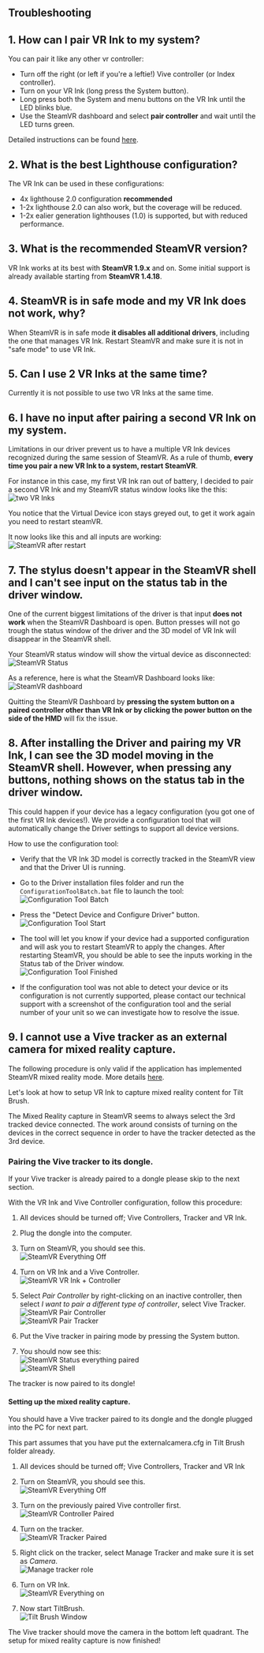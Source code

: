 ## Troubleshooting

## 1. How can I pair VR Ink to my system?

You can pair it like any other vr controller:
- Turn off the right (or left if you're a leftie!) Vive controller (or Index controller).
- Turn on your VR Ink (long press the System button).
- Long press both the System and menu buttons on the VR Ink until the LED blinks blue.
- Use the SteamVR dashboard and select **pair controller** and wait until the LED turns green.

Detailed instructions can be found [here](./../../Assets#2-pairing-vr-ink).

## 2. What is the best Lighthouse configuration?

The VR Ink can be used in these configurations:
- 4x lighthouse 2.0 configuration **recommended**
- 1-2x lighthouse 2.0 can also work, but the coverage will be reduced.
- 1-2x ealier generation lighthouses (1.0) is supported, but with reduced performance.

## 3. What is the recommended SteamVR version?

VR Ink works at its best with **SteamVR 1.9.x** and on. Some initial support is already available starting from **SteamVR 1.4.18**.

## 4. SteamVR is in safe mode and my VR Ink does not work, why?

When SteamVR is in safe mode **it disables all additional drivers**, including the one that manages VR Ink. Restart SteamVR and make sure it is not in "safe mode" to use VR Ink.

## 5. Can I use 2 VR Inks at the same time?

Currently it is not possible to use two VR Inks at the same time.

## 6. I have no input after pairing a second VR Ink on my system.

Limitations in our driver prevent us to have a multiple VR Ink devices recognized during the same session of SteamVR. As a rule of thumb, **every time you pair a new VR Ink to a system, restart SteamVR**.

For instance in this case, my first VR Ink ran out of battery, I decided to pair a second VR Ink and my SteamVR status window looks like the this:
<br>
![two VR Inks](./../Images/FAQ/MultipleVRInk/PairingAfterOff.png)

You notice that the Virtual Device icon stays greyed out, to get it work again you need to restart steamVR.

It now looks like this and all inputs are working:
<br>
![SteamVR after restart](./../Images/FAQ/MultipleVRInk/SteamVRAfterRestart.png)

## 7. The stylus doesn't appear in the SteamVR shell and I can't see input on the status tab in the driver window.

One of the current biggest limitations of the driver is that input **does not work** when the SteamVR Dashboard is open. Button presses will not go trough the status window of the driver and the 3D model of VR Ink will disappear in the SteamVR shell.

Your SteamVR status window will show the virtual device as disconnected:
<br>
![SteamVR Status](./../Images/Driver/SteamVRStatusDisconnected.png)

As a reference, here is what the SteamVR Dashboard looks like:
<br>
![SteamVR dashboard](./../Images/Driver/SteamVRDashboard.png)

Quitting the SteamVR Dashboard by **pressing the system button on a paired controller other than VR Ink or by clicking the power button on the side of the HMD** will fix the issue.

## 8. After installing the Driver and pairing my VR Ink, I can see the 3D model moving in the SteamVR shell. However, when pressing any buttons, nothing shows on the status tab in the driver window.

This could happen if your device has a legacy configuration (you got one of the first VR Ink devices!). We provide a configuration tool that will automatically change the Driver settings to support all device versions.

How to use the configuration tool:
- Verify that the VR Ink 3D model is correctly tracked in the SteamVR view and that the Driver UI is running.
- Go to the Driver installation files folder and run the `ConfigurationToolBatch.bat` file to launch the tool:
    <br>
    ![Configuration Tool Batch](./../Images/Driver/ConfigurationToolBatch.png)

- Press the "Detect Device and Configure Driver" button.
    <br>
    ![Configuration Tool Start](./../Images/Driver/ConfigurationToolStart.png)

- The tool will let you know if your device had a supported configuration and will ask you to restart SteamVR to apply the changes. After restarting SteamVR, you should be able to see the inputs working in the Status tab of the Driver window.
    <br>
    ![Configuration Tool Finished](./../Images/Driver/ConfigurationToolFinished.png)

- If the configuration tool was not able to detect your device or its configuration is not currently supported, please contact our technical support with a screenshot of the configuration tool and the serial number of your unit so we can investigate how to resolve the issue.

## 9. I cannot use a Vive tracker as an external camera for mixed reality capture.

The following procedure is only valid if the application has implemented SteamVR mixed reality mode. More details [here](https://vr.arvilab.com/blog/capturing-mixed-reality-video-unity-and-steamvr).

Let's look at how to setup VR Ink to capture mixed reality content for Tilt Brush.

The Mixed Reality capture in SteamVR seems to always select the 3rd tracked device connected. The work around consists of turning on the devices in the correct sequence in order to have the tracker detected as the 3rd device.

### Pairing the Vive tracker to its dongle.

If your Vive tracker is already paired to a dongle please skip to the next section.

With the VR Ink and Vive Controller configuration, follow this procedure:

1. All devices should be turned off; Vive Controllers, Tracker and VR Ink.
2. Plug the dongle into the computer.
3. Turn on SteamVR, you should see this.
   <br>
   ![SteamVR Everything Off](./../Images/FAQ/MixedRealityCapture/SteamVRControllersOff.png)

4. Turn on VR Ink and a Vive Controller.
   <br>
   ![SteamVR VR Ink + Controller](./../Images/FAQ/MixedRealityCapture/SteamVROn.png)

5. Select *Pair Controller* by right-clicking on an inactive controller, then select *I want to pair a different type of controller*, select Vive Tracker.
   <br>
   ![SteamVR Pair Controller](./../Images/FAQ/MixedRealityCapture/SteamVRPairController.png)
   <br>
   ![SteamVR Pair Tracker](./../Images/FAQ/MixedRealityCapture/PairTracker.png)

6. Put the Vive tracker in pairing mode by pressing the System button.
7. You should now see this:
   <br>
   ![SteamVR Status everything paired](./../Images/FAQ/MixedRealityCapture/SteamVREverythinOnWrongOrder.png)
   <br>
   ![SteamVR Shell](./../Images/FAQ/MixedRealityCapture/SteamVRShellWithTracker.png)

The tracker is now paired to its dongle!

#### Setting up the mixed reality capture.

You should have a Vive tracker paired to its dongle and the dongle plugged into the PC for next part.

This part assumes that you have put the externalcamera.cfg in Tilt Brush folder already.

1. All devices should be turned off; Vive Controllers, Tracker and VR Ink
2. Turn on SteamVR, you should see this.
   <br>
   ![SteamVR Everything Off](./../Images/FAQ/MixedRealityCapture/SteamVRControllersOff.png)

3. Turn on the previously paired Vive controller first.
   <br>
   ![SteamVR Controller Paired](./../Images/FAQ/MixedRealityCapture/SteamVRControllerOnly.png)

4. Turn on the tracker.
   <br>
   ![SteamVR Tracker Paired](./../Images/FAQ/MixedRealityCapture/SteamVRControllerAndTracker.png)

5. Right click on the tracker, select Manage Tracker and make sure it is set as *Camera*.
   <br>
   ![Manage tracker role](./../Images/FAQ/MixedRealityCapture/ManageTrackerWindow.png)

6. Turn on VR Ink.
   <br>
   ![SteamVR Everything on](./../Images/FAQ/MixedRealityCapture/SteamVREverythinOn.png)

7. Now start TiltBrush.
   <br>
   ![Tilt Brush Window](./../Images/FAQ/MixedRealityCapture/TiltBrushMixedRealityMode.png)

The Vive tracker should move the camera in the bottom left quadrant. The setup for mixed reality capture is now finished!
